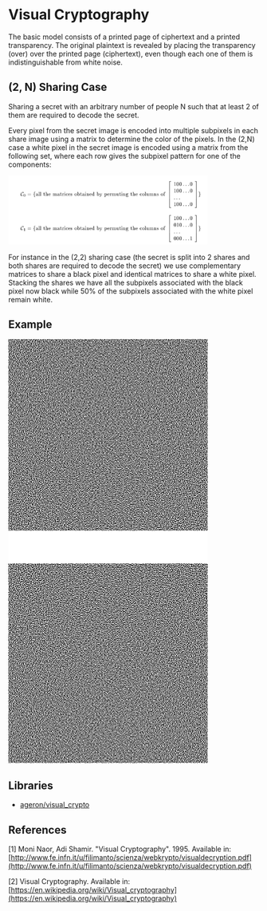 # Visual Cryptography

The basic model consists of a printed page of ciphertext and a printed transparency. The original plaintext is revealed by placing the transparency (over) over the printed page (ciphertext), even though each one of them is indistinguishable from white noise.

## (2, N) Sharing Case

Sharing a secret with an arbitrary number of people N such that at least 2 of them are required to decode the secret.

Every pixel from the secret image is encoded into multiple subpixels in each share image using a matrix to determine the color of the pixels. In the (2,N) case a white pixel in the secret image is encoded using a matrix from the following set, where each row gives the subpixel pattern for one of the components:

<img src="https://raw.githubusercontent.com/mgp25/CTFs/master/2018/ElevenPaths/Visual_Cryptography/P-Matrix.png" width=400>

For instance in the (2,2) sharing case (the secret is split into 2 shares and both shares are required to decode the secret) we use complementary matrices to share a black pixel and identical matrices to share a white pixel. Stacking the shares we have all the subpixels associated with the black pixel now black while 50% of the subpixels associated with the white pixel remain white.

## Example

<img src="https://raw.githubusercontent.com/mgp25/CTFs/master/2018/ElevenPaths/Visual_Cryptography/visual.gif" width=400>

## Libraries

- [ageron/visual_crypto](https://github.com/ageron/visual_crypto)

## References

[1] Moni Naor, Adi Shamir. "Visual Cryptography". 1995. Available in: [http://www.fe.infn.it/u/filimanto/scienza/webkrypto/visualdecryption.pdf](http://www.fe.infn.it/u/filimanto/scienza/webkrypto/visualdecryption.pdf)

[2] Visual Cryptography. Available in: [https://en.wikipedia.org/wiki/Visual_cryptography](https://en.wikipedia.org/wiki/Visual_cryptography)

